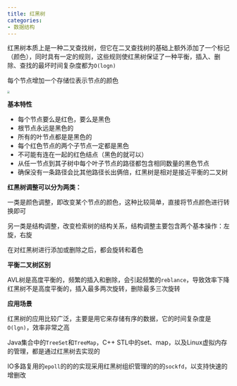 ```yaml
---
title: 红黑树
categories: 
- 数据结构
---
```


红黑树本质上是一种二叉查找树，但它在二叉查找树的基础上额外添加了一个标记（颜色），同时具有一定的规则，这些规则使红黑树保证了一种平衡，插入、删除、查找的最坏时间复杂度都为`O(logn)`

每个节点增加一个存储位表示节点的颜色

<img src="https://xiaoflyfish.oss-cn-beijing.aliyuncs.com/image/20201228190544.png" style="zoom:33%;" />

**基本特性**

- 每个节点要么是红色，要么是黑色
- 根节点永远是黑色的
- 所有的叶节点都是是黑色的
- 每个红色节点的两个子节点一定都是黑色
- 不可能有连在一起的红色结点（黑色的就可以）
- 从任一节点到其子树中每个叶子节点的路径都包含相同数量的黑色节点
- 确保没有一条路径会比其他路径长出俩倍，红黑树是相对是接近平衡的二叉树

**红黑树调整可以分为两类：**

一类是颜色调整，即改变某个节点的颜色，这种比较简单，直接将节点颜色进行转换即可

另一类是结构调整，改变检索树的结构关系，结构调整主要包含两个基本操作：左旋，右旋

在对红黑树进行添加或删除之后，都会旋转和着色

**平衡二叉树区别**

AVL树是高度平衡的，频繁的插入和删除，会引起频繁的`reblance`，导致效率下降红黑树不是高度平衡的，插入最多两次旋转，删除最多三次旋转

**应用场景**

红黑树的应用比较广泛，主要是用它来存储有序的数据，它的时间复杂度是`O(lgn)`，效率非常之高

Java集合中的`TreeSet`和`TreeMap`，C++ STL中的set、map，以及Linux虚拟内存的管理，都是通过红黑树去实现的

IO多路复用的`epoll`的的的实现采用红黑树组织管理的的的`sockfd`，以支持快速的增删改